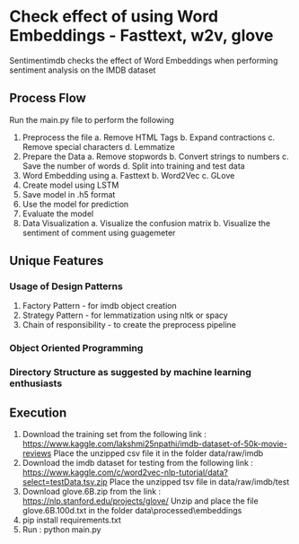 # Check effect of using Word Embeddings - Fasttext, w2v, glove
Sentimentimdb checks the effect of Word Embeddings when performing sentiment analysis on the IMDB dataset
## Process Flow
Run the main.py file to perform the following
1. Preprocess the file
  a. Remove HTML Tags
  b. Expand contractions
  c. Remove special characters
  d. Lemmatize
2. Prepare the Data
  a. Remove stopwords
  b. Convert strings to numbers
  c. Save the number of words
  d. Split into training and test data
3. Word Embedding using
  a. Fasttext
  b. Word2Vec
  c. GLove
4. Create model using LSTM
5. Save model in .h5 format
6. Use the model for prediction
7. Evaluate the model
8. Data Visualization
   a. Visualize the confusion matrix
   b. Visualize the sentiment of comment using guagemeter
## Unique Features
### Usage of Design Patterns
  1. Factory Pattern - for imdb object creation
  2. Strategy Pattern - for lemmatization using nltk or spacy
  3. Chain of responsibility - to create the preprocess pipeline
### Object Oriented Programming
### Directory Structure as suggested by machine learning enthusiasts 
## Execution
1. Download the training set from the following link : https://www.kaggle.com/lakshmi25npathi/imdb-dataset-of-50k-movie-reviews
Place the unzipped csv file it in the folder data/raw/imdb
2. Download the imdb dataset for testing from the following link : https://www.kaggle.com/c/word2vec-nlp-tutorial/data?select=testData.tsv.zip
Place the unzipped tsv file in data/raw/imdb/test
3. Download glove.6B.zip from the link : https://nlp.stanford.edu/projects/glove/
Unzip and place the file glove.6B.100d.txt in the folder data\processed\embeddings
4. pip install requirements.txt
5. Run : python main.py
